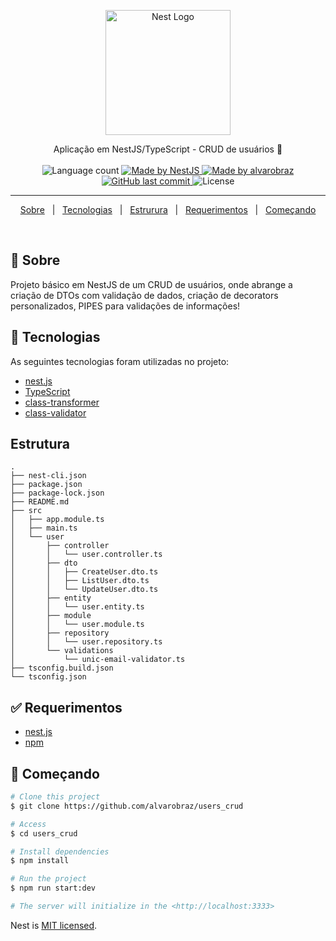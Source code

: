 

<p align="center">
  <a href="http://nestjs.com/" target="blank"><img src="https://nestjs.com/img/logo-small.svg" width="200" alt="Nest Logo" /></a>
</p>
<p align="center">
  Aplicação em NestJS/TypeScript - CRUD de usuários 🚀
  <br>
  <br>

  <img alt="Language count" src="https://img.shields.io/github/repo-size/alvarobraz/users_crud"/>

  <a href="https://nestjs.com/">
    <img alt="Made by NestJS" src="https://img.shields.io/badge/made%20by-nestjs-%237519C1">
  </a>

  <a href="https://www.linkedin.com/in/alvarobraz/">
    <img alt="Made by alvarobraz" src="https://img.shields.io/badge/made%20by-alvarobraz-%237519C1">
  </a>

  <a href="https://github.com/alvarobraz/users_crud/commits/main">
    <img alt="GitHub last commit" src="https://img.shields.io/github/last-commit/alvarobraz/users_crud">
  </a>

  <img alt="License" src="https://img.shields.io/github/license/alvarobraz/users_crud">
</p>

---

<p align="center">
  <a href="#dart-sobre">Sobre</a> &#xa0; | &#xa0; 
  <a href="#rocket-tecnologias">Tecnologias</a> &#xa0; | &#xa0;
  <a href="#estrutura">Estrurura</a> &#xa0; | &#xa0;
  <a href="#white_check_mark-requerimentos">Requerimentos</a> &#xa0; | &#xa0;
  <a href="#checkered_flag-começando">Começando</a>
</p>

<br>

## :dart: Sobre ##

Projeto básico em NestJS de um CRUD de usuários, onde abrange a criação de DTOs com validação de dados, criação de decorators personalizados, PIPES para validações de informações!

## :rocket: Tecnologias ##

As seguintes tecnologias foram utilizadas no projeto:

- [nest.js](https://nestjs.com/)
- [TypeScript](https://www.typescriptlang.org/)
- [class-transformer](https://www.npmjs.com/package/class-transformer)
- [class-validator](https://www.npmjs.com/package/class-validator)

## Estrutura ##
```
.
├── nest-cli.json
├── package.json
├── package-lock.json
├── README.md
├── src
│   ├── app.module.ts
│   ├── main.ts
│   └── user
│       ├── controller
│       │   └── user.controller.ts
│       ├── dto
│       │   ├── CreateUser.dto.ts
│       │   ├── ListUser.dto.ts
│       │   └── UpdateUser.dto.ts
│       ├── entity
│       │   └── user.entity.ts
│       ├── module
│       │   └── user.module.ts
│       ├── repository
│       │   └── user.repository.ts
│       └── validations
│           └── unic-email-validator.ts
├── tsconfig.build.json
└── tsconfig.json

```

## :white_check_mark: Requerimentos ##

- [nest.js](https://nestjs.com/)
- [npm](https://www.npmjs.com/)

## :checkered_flag: Começando ##

```bash
# Clone this project
$ git clone https://github.com/alvarobraz/users_crud

# Access
$ cd users_crud

# Install dependencies
$ npm install

# Run the project
$ npm run start:dev

# The server will initialize in the <http://localhost:3333>
```

Nest is [MIT licensed](LICENSE).
